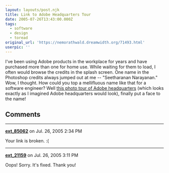 ```yaml
---
layout: layouts/post.njk
title: Link to Adobe Headquarters Tour
date: 2005-07-26T13:43:00.000Z
tags:
  - software
  - design
  - toread
original_url: 'https://nemorathwald.dreamwidth.org/71493.html'
userpic: ''
---
```

I've been using Adobe products in the workplace for years and have purchased more than one for home use. While waiting for them to load, I often would browse the credits in the splash screen. One name in the Photoshop credits always jumped out at me -- "Seetharanan Narayanan." Wow, I thought. How could you top a mellifluous name like that for a software engineer? Well [this photo tour of Adobe headquarters](http://photoshopnews.com/feature-stories/a-visit-to-adobe/) (which looks exactly as I imagined Adobe headquarters would look), finally put a face to the name!

## Comments

---

**[ext_85062](https://www.dreamwidth.org/users/ext_85062)** on Jul. 26, 2005 2:34 PM

Your link is broken. :(

---

**[ext_21159](https://www.dreamwidth.org/users/ext_21159)** on Jul. 26, 2005 3:11 PM

Oops! Sorry. It's fixed. Thank you!
